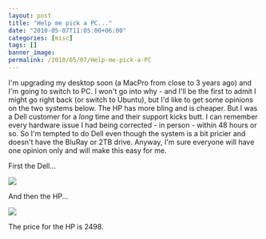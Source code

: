 ```yaml
---
layout: post
title: "Help me pick a PC..."
date: "2010-05-07T11:05:00+06:00"
categories: [misc]
tags: []
banner_image: 
permalink: /2010/05/07/Help-me-pick-a-PC
---
```


I'm upgrading my desktop soon (a MacPro from close to 3 years ago) and I'm going to switch to PC. I won't go into why - and I'll be the first to admit I might go right back (or switch to Ubuntu), but I'd like to get some opinions on the two systems below. The HP has more bling and is cheaper. But I was a Dell customer for a <i>long</i> time and their support kicks butt. I can remember every hardware issue I had being corrected - in person - within 48 hours or so. So I'm tempted to do Dell even though the system is a bit pricier and doesn't have the BluRay or 2TB drive. Anyway, I'm sure everyone will have one opinion only and will make this easy for me. 

First the Dell...

<img src="https://static.raymondcamden.com/images/xps.png" />

And then the HP...

<img src="https://static.raymondcamden.com/images/cfjedi/Screen shot 2010-05-07 at 9.45.42 AM.png" />

The price for the HP is 2498.